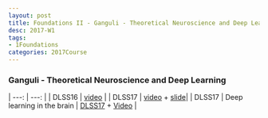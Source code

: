 ```yaml
---
layout: post
title: Foundations II - Ganguli - Theoretical Neuroscience and Deep Learning DLSS16
desc: 2017-W1
tags:
- 1Foundations
categories: 2017Course
---
```


### Ganguli - Theoretical Neuroscience and Deep Learning

| ---: | ---: |
| DLSS16 | [video](http://videolectures.net/deeplearning2016_ganguli_theoretical_neuroscience/) |
| DLSS17 | [video](http://videolectures.net/deeplearning2017_ganguli_deep_learning_theory/) +  [slide](http://videolectures.net/site/normal_dl/tag=1129737/deeplearning2017_ganguli_deep_learning_theory_01.pdf)|
| DLSS17 | Deep learning in the brain | [DLSS17](http://videolectures.net/site/normal_dl/tag=1129742/deeplearning2017_richards_neuroscience_01.pdf) + [Video](http://videolectures.net/deeplearning2017_richards_neuroscience/)  |

